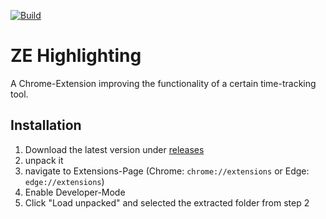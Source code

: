 [![Build](https://github.com/MichaelHolley/ze-highlighting/actions/workflows/CI.yml/badge.svg?branch=main)](https://github.com/MichaelHolley/ze-highlighting/actions/workflows/CI.yml)

# ZE Highlighting

A Chrome-Extension improving the functionality of a certain time-tracking tool.

## Installation

1. Download the latest version under [releases](https://github.com/MichaelHolley/ze-highlighting/releases)
2. unpack it
3. navigate to Extensions-Page (Chrome: `chrome://extensions` or Edge: `edge://extensions`)
4. Enable Developer-Mode
5. Click "Load unpacked" and selected the extracted folder from step 2
